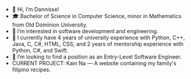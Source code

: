- 👋 Hi, I’m Dannisse! 
- 🎓 Bachelor of Science in Computer Science, minor in Mathematics from Old Dominion University.
- 👀 I’m interested in software development and engineering.
- 🌱 I currently have 4 years of university experience with Python, C++, Java, C, C#, HTML, CSS, and 2 years of mentorship experience with Python, C#, and Swift.
- 💞️ I’m looking to find a position as an Entry-Level Software Engineer.
- CURRENT PROJECT: Kain Na — A website containing my family's filipino recipes.
<!---
dannisse/dannisse is a ✨ special ✨ repository because its `README.md` (this file) appears on your GitHub profile.
You can click the Preview link to take a look at your changes.
--->

